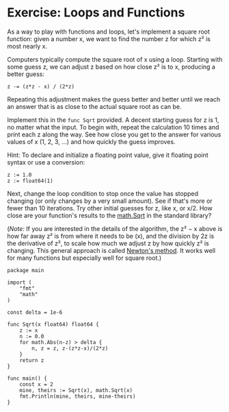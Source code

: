 # Exercise: Loops and Functions


As a way to play with functions and loops, let's implement a square root function: given a number x, we want to find the number z for which z² is most nearly x.

Computers typically compute the square root of x using a loop.
Starting with some guess z, we can adjust z based on how close z² is to x,
producing a better guess:

	z -= (z*z - x) / (2*z)

Repeating this adjustment makes the guess better and better
until we reach an answer that is as close to the actual square root as can be.

Implement this in the `func Sqrt` provided.
A decent starting guess for z is 1, no matter what the input.
To begin with, repeat the calculation 10 times and print each z along the way.
See how close you get to the answer for various values of x (1, 2, 3, ...)
and how quickly the guess improves.

Hint: To declare and initialize a floating point value,
give it floating point syntax or use a conversion:

	z := 1.0
	z := float64(1)

Next, change the loop condition to stop once the value has stopped
changing (or only changes by a very small amount).
See if that's more or fewer than 10 iterations.
Try other initial guesses for z, like x, or x/2.
How close are your function's results to the [math.Sqrt](https://go.dev/pkg/math/#Sqrt) in the standard library?

(*Note:* If you are interested in the details of the algorithm, the z² − x above
is how far away z² is from where it needs to be (x), and the division by 2z is the derivative
of z², to scale how much we adjust z by how quickly z² is changing.
This general approach is called [Newton's method](https://en.wikipedia.org/wiki/Newton%27s_method).
It works well for many functions but especially well for square root.)

<div class="hint" title="Click to see possible solution">

    package main
    
    import (
    	"fmt"
    	"math"
    )
    
    const delta = 1e-6
    
    func Sqrt(x float64) float64 {
    	z := x
    	n := 0.0
    	for math.Abs(n-z) > delta {
    		n, z = z, z-(z*z-x)/(2*z)
    	}
    	return z
    }
    
    func main() {
    	const x = 2
    	mine, theirs := Sqrt(x), math.Sqrt(x)
    	fmt.Println(mine, theirs, mine-theirs)
    }
    
</div>
